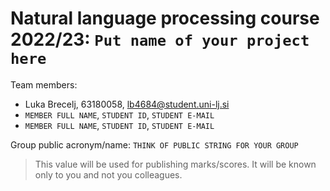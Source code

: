 # Natural language processing course 2022/23: `Put name of your project here`

Team members:
 * Luka Brecelj, 63180058, lb4684@student.uni-lj.si
 * `MEMBER FULL NAME`, `STUDENT ID`, `STUDENT E-MAIL`
 * `MEMBER FULL NAME`, `STUDENT ID`, `STUDENT E-MAIL`
 
Group public acronym/name: `THINK OF PUBLIC STRING FOR YOUR GROUP`
 > This value will be used for publishing marks/scores. It will be known only to you and not you colleagues.
